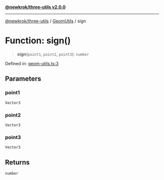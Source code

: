 [**@newkrok/three-utils v2.0.0**](../../../../README.md)

***

[@newkrok/three-utils](../../../../globals.md) / [GeomUtils](../README.md) / sign

# Function: sign()

> **sign**(`point1`, `point2`, `point3`): `number`

Defined in: [geom-utils.ts:3](https://github.com/NewKrok/three-utils/blob/8b62813b0bd4d9cac17cb2423f600f7f4b2f5818/src/geom-utils.ts#L3)

## Parameters

### point1

`Vector3`

### point2

`Vector3`

### point3

`Vector3`

## Returns

`number`

